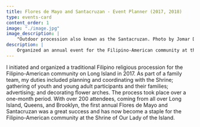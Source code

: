 ```yaml
---
title: Flores de Mayo and Santacruzan - Event Planner (2017, 2018)
type: events-card
content_order: 1
image: "./image.jpg"
image_description: |
    "Outdoor procession also known as the Santacruzan. Photo by Jomar Domanlig."
description: |
    Organized an annual event for the Filipino-American community at the Shrine of Our Lady of the Island, Eastport, NY
---
```

I initiated and organized a traditional Filipino religious procession for the Filipino-American community on Long Island in 2017. As part of a family team, my duties included planning and coordinating with the Shrine; gathering of youth and young adult participants and their families; advertising; and decorating flower arches. The process took place over a one-month period. With over 200 attendees, coming from all over Long Island, Queens, and Brooklyn, the first annual Flores de Mayo and Santacruzan was a great success and has now become a staple for the Filipino-American community at the Shrine of Our Lady of the Island.